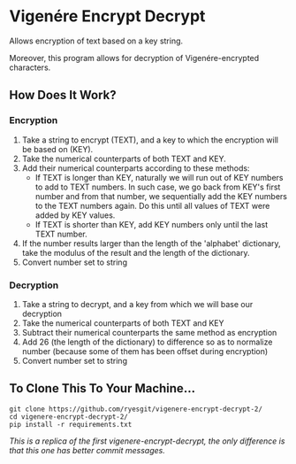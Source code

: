 # Vigenére Encrypt Decrypt
Allows encryption of text based on a key string.

Moreover, this program allows for decryption of Vigenére-encrypted characters.
## How Does It Work?
### Encryption
1. Take a string to encrypt (TEXT), and a key to which the encryption will be based on (KEY).
2. Take the numerical counterparts of both TEXT and KEY.
3. Add their numerical counterparts according to these methods:
    - If TEXT is longer than KEY, naturally we will run out of KEY numbers to add to TEXT numbers.
    In such case, we go back from KEY's first number and from that number, we sequentially add the KEY numbers to the TEXT numbers again.
    Do this until all values of TEXT were added by KEY values.
    - If TEXT is shorter than KEY, add KEY numbers only until the last TEXT number.
4. If the number results larger than the length of the 'alphabet' dictionary, take the modulus of the result and the length of the dictionary.
5. Convert number set to string

### Decryption
1. Take a string to decrypt, and a key from which we will base our decryption
2. Take the numerical counterparts of both TEXT and KEY
3. Subtract their numerical counterparts the same method as encryption
4. Add 26 (the length of the dictionary) to difference so as to normalize number (because some of them has been offset during encryption)
5. Convert number set to string

## To Clone This To Your Machine...
```
git clone https://github.com/ryesgit/vigenere-encrypt-decrypt-2/
cd vigenere-encrypt-decrypt-2/
pip install -r requirements.txt
```

*This is a replica of the first vigenere-encrypt-decrypt, the only difference is that this one has better commit messages.*
